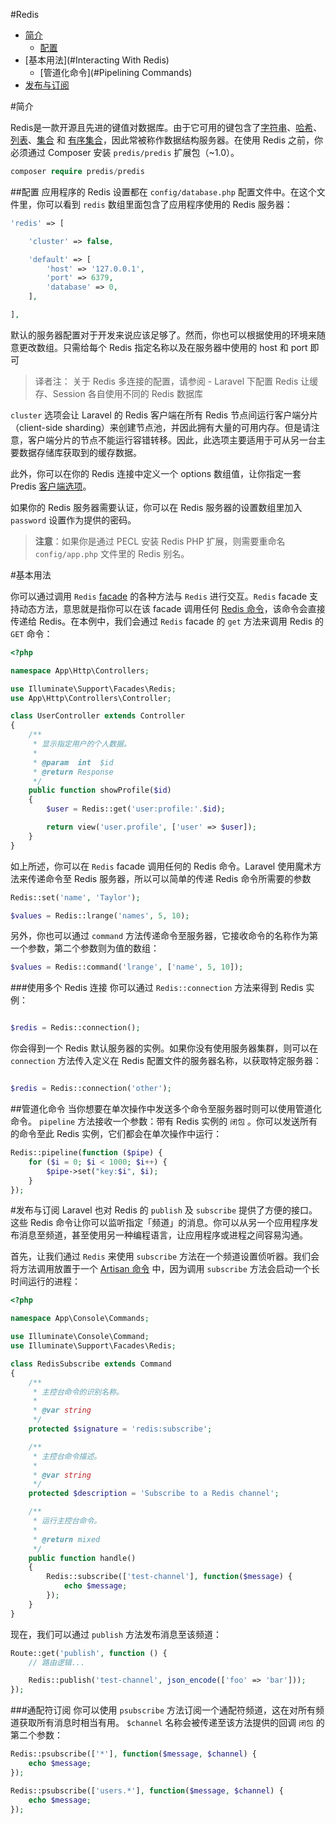 

#Redis
- [简介](#introduction)
  - [配置](#Configuration)
- [基本用法](#Interacting With Redis)
  - [管道化命令](#Pipelining Commands)
- [发布与订阅](#Pub/Sub)

<a name="introduction"></a>
#简介

Redis是一款开源且先进的键值对数据库。由于它可用的键包含了[字符串](http://redis.io/topics/data-types#strings)、[哈希](http://redis.io/topics/data-types#hashes)、[列表](http://redis.io/topics/data-types#lists)、[集合](http://redis.io/topics/data-types#sets) 和 [有序集合](http://redis.io/topics/data-types#sorted-sets)，因此常被称作数据结构服务器。在使用 Redis 之前，你必须通过 Composer 安装 `predis/predis`  扩展包（~1.0）。

```php
composer require predis/predis
```
<a name="Configuration"></a>
##配置
应用程序的 Redis 设置都在 `config/database.php` 配置文件中。在这个文件里，你可以看到 `redis` 数组里面包含了应用程序使用的 Redis 服务器：
```php
'redis' => [

    'cluster' => false,

    'default' => [
        'host' => '127.0.0.1',
        'port' => 6379,
        'database' => 0,
    ],

],
```
默认的服务器配置对于开发来说应该足够了。然而，你也可以根据使用的环境来随意更改数组。只需给每个 Redis 指定名称以及在服务器中使用的 host 和 port 即可

> 译者注： 关于 Redis 多连接的配置，请参阅 - Laravel 下配置 Redis 让缓存、Session 各自使用不同的 Redis 数据库

`cluster` 选项会让 Laravel 的 Redis 客户端在所有 Redis 节点间运行客户端分片（client-side sharding）来创建节点池，并因此拥有大量的可用内存。但是请注意，客户端分片的节点不能运行容错转移。因此，此选项主要适用于可从另一台主要数据存储库获取到的缓存数据。

此外，你可以在你的 Redis 连接中定义一个 options 数组值，让你指定一套 Predis [客户端选项](https://github.com/nrk/predis/wiki/Client-Options)。

如果你的 Redis 服务器需要认证，你可以在 Redis 服务器的设置数组里加入 `password` 设置作为提供的密码。

> **注意**：如果你是通过 PECL 安装 Redis PHP 扩展，则需要重命名 `config/app.php` 文件里的 Redis 别名。


<a name="Interacting With Redis"></a>
#基本用法

你可以通过调用 `Redis` [facade](https://laravel.com/docs/5.3/facades) 的各种方法与 `Redis` 进行交互。`Redis` facade 支持动态方法，意思就是指你可以在该 facade 调用任何 [Redis 命令](http://redis.io/commands)，该命令会直接传递给 Redis。在本例中，我们会通过 `Redis` facade 的 `get` 方法来调用 Redis 的 `GET` 命令：
```php
<?php

namespace App\Http\Controllers;

use Illuminate\Support\Facades\Redis;
use App\Http\Controllers\Controller;

class UserController extends Controller
{
    /**
     * 显示指定用户的个人数据。
     *
     * @param  int  $id
     * @return Response
     */
    public function showProfile($id)
    {
        $user = Redis::get('user:profile:'.$id);

        return view('user.profile', ['user' => $user]);
    }
}
```
如上所述，你可以在 `Redis` facade 调用任何的 Redis 命令。Laravel 使用魔术方法来传递命令至 Redis 服务器，所以可以简单的传递 Redis 命令所需要的参数
```php
Redis::set('name', 'Taylor');

$values = Redis::lrange('names', 5, 10);
```
另外，你也可以通过 `command` 方法传递命令至服务器，它接收命令的名称作为第一个参数，第二个参数则为值的数组：
```php
$values = Redis::command('lrange', ['name', 5, 10]);
```
###使用多个 Redis 连接
你可以通过 `Redis::connection` 方法来得到 Redis 实例：
```php

$redis = Redis::connection();

```
你会得到一个 Redis 默认服务器的实例。如果你没有使用服务器集群，则可以在 `connection` 方法传入定义在 Redis 配置文件的服务器名称，以获取特定服务器：
```php

$redis = Redis::connection('other');

```
<a name="Pipelining Commands"></a>
##管道化命令
当你想要在单次操作中发送多个命令至服务器时则可以使用管道化命令。 `pipeline` 方法接收一个参数：带有 Redis 实例的 `闭包` 。你可以发送所有的命令至此 Redis 实例，它们都会在单次操作中运行：
```php
Redis::pipeline(function ($pipe) {
    for ($i = 0; $i < 1000; $i++) {
        $pipe->set("key:$i", $i);
    }
});
```
<a name="Pub/Sub"></a>
#发布与订阅
Laravel 也对 Redis 的 `publish` 及 `subscribe` 提供了方便的接口。这些 Redis 命令让你可以监听指定「频道」的消息。你可以从另一个应用程序发布消息至频道，甚至使用另一种编程语言，让应用程序或进程之间容易沟通。

首先，让我们通过 `Redis` 来使用 `subscribe` 方法在一个频道设置侦听器。我们会将方法调用放置于一个 [Artisan 命令](https://laravel.com/docs/5.3/artisan) 中，因为调用 `subscribe` 方法会启动一个长时间运行的进程：
```php
<?php

namespace App\Console\Commands;

use Illuminate\Console\Command;
use Illuminate\Support\Facades\Redis;

class RedisSubscribe extends Command
{
    /**
     * 主控台命令的识别名称。
     *
     * @var string
     */
    protected $signature = 'redis:subscribe';

    /**
     * 主控台命令描述。
     *
     * @var string
     */
    protected $description = 'Subscribe to a Redis channel';

    /**
     * 运行主控台命令。
     *
     * @return mixed
     */
    public function handle()
    {
        Redis::subscribe(['test-channel'], function($message) {
            echo $message;
        });
    }
}
```
现在，我们可以通过 `publish` 方法发布消息至该频道：
```php
Route::get('publish', function () {
    // 路由逻辑...

    Redis::publish('test-channel', json_encode(['foo' => 'bar']));
});
```
###通配符订阅
你可以使用 `psubscribe` 方法订阅一个通配符频道，这在对所有频道获取所有消息时相当有用。 `$channel` 名称会被传递至该方法提供的回调 `闭包` 的第二个参数：
```php
Redis::psubscribe(['*'], function($message, $channel) {
    echo $message;
});

Redis::psubscribe(['users.*'], function($message, $channel) {
    echo $message;
});
```
